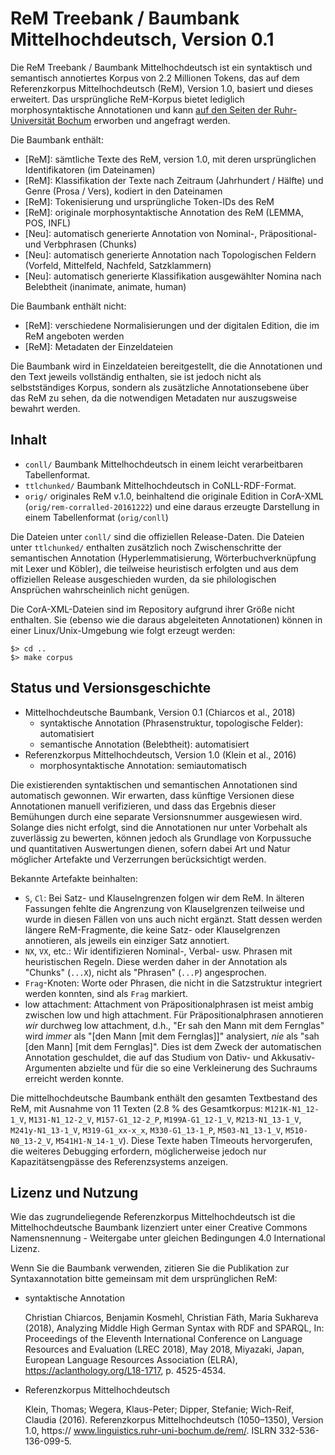 # ReM Treebank / Baumbank Mittelhochdeutsch, Version 0.1

Die ReM Treebank / Baumbank Mittelhochdeutsch ist ein syntaktisch und semantisch annotiertes Korpus von 2.2 Millionen Tokens, das auf dem Referenzkorpus Mittelhochdeutsch (ReM), Version 1.0, basiert und dieses erweitert. Das ursprüngliche ReM-Korpus bietet lediglich morphosyntaktische Annotationen und kann [auf den Seiten der Ruhr-Universität Bochum](https://www.linguistics.ruhr-uni-bochum.de/rem/) erworben und angefragt werden.

Die Baumbank enthält:
- [ReM]: sämtliche Texte des ReM, version 1.0, mit deren ursprünglichen Identifikatoren (im Dateinamen)
- [ReM]: Klassifikation der Texte nach Zeitraum (Jahrhundert / Hälfte) und Genre (Prosa / Vers), kodiert in den Dateinamen
- [ReM]: Tokenisierung und ursprüngliche Token-IDs des ReM
- [ReM]: originale morphosyntaktische Annotation des ReM (LEMMA, POS, INFL)
- [Neu]: automatisch generierte Annotation von Nominal-, Präpositional- und Verbphrasen (Chunks)
- [Neu]: automatisch generierte Annotation nach Topologischen Feldern (Vorfeld, Mittelfeld, Nachfeld, Satzklammern)
- [Neu]: automatisch generierte Klassifikation ausgewählter Nomina nach Belebtheit (inanimate, animate, human)

Die Baumbank enthält nicht:
- [ReM]: verschiedene Normalisierungen und der digitalen Edition, die im ReM angeboten werden
- [ReM]: Metadaten der Einzeldateien

Die Baumbank wird in Einzeldateien bereitgestellt, die die Annotationen und den Text jeweils vollständig enthalten, sie ist jedoch nicht als selbstständiges Korpus, sondern als zusätzliche Annotationsebene über das ReM zu sehen, da die notwendigen Metadaten nur auszugsweise bewahrt werden.

## Inhalt

- `conll/` Baumbank Mittelhochdeutsch in einem leicht verarbeitbaren Tabellenformat.
- `ttlchunked/` Baumbank Mittelhochdeutsch in CoNLL-RDF-Format.   
- `orig/` originales ReM v.1.0, beinhaltend die originale Edition in CorA-XML (`orig/rem-corralled-20161222`) und eine daraus erzeugte Darstellung in einem Tabellenformat (`orig/conll`)

Die Dateien unter `conll/` sind die offiziellen Release-Daten.
Die Dateien unter `ttlchunked/` enthalten zusätzlich noch Zwischenschritte der semantischen Annotation (Hyperlemmatisierung, Wörterbuchverknüpfung mit Lexer und Köbler), die teilweise heuristisch erfolgten und aus dem offiziellen Release ausgeschieden wurden, da sie philologischen Ansprüchen wahrscheinlich nicht genügen.

Die CorA-XML-Dateien sind im Repository aufgrund ihrer Größe nicht enthalten. Sie (ebenso wie die daraus abgeleiteten Annotationen) können in einer Linux/Unix-Umgebung wie folgt erzeugt werden:

    $> cd ..
    $> make corpus

## Status und Versionsgeschichte

- Mittelhochdeutsche Baumbank, Version 0.1 (Chiarcos et al., 2018)
  - syntaktische Annotation (Phrasenstruktur, topologische Felder): automatisiert
  - semantische Annotation (Belebtheit): automatisiert
- Referenzkorpus Mittelhochdeutsch, Version 1.0 (Klein et al., 2016)
  - morphosyntaktische Annotation: semiautomatisch

Die existierenden syntaktischen und semantischen Annotationen sind automatisch gewonnen. Wir erwarten, dass künftige Versionen diese Annotationen manuell verifizieren, und dass das Ergebnis dieser Bemühungen durch eine separate Versionsnummer ausgewiesen wird. Solange dies nicht erfolgt, sind die Annotationen nur unter Vorbehalt als zuverlässig zu bewerten, können jedoch als Grundlage von Korpussuche und quantitativen Auswertungen dienen, sofern dabei Art und Natur möglicher Artefakte und Verzerrungen berücksichtigt werden.

Bekannte Artefakte beinhalten:
- `S`, `Cl`: Bei Satz- und Klauselngrenzen folgen wir dem ReM. In älteren Fassungen fehlte die Angrenzung von Klauselgrenzen teilweise und wurde in diesen Fällen von uns auch nicht ergänzt. Statt dessen werden längere ReM-Fragmente, die keine Satz- oder Klauselgrenzen annotieren, als jeweils ein einziger Satz annotiert.
- `NX`, `VX`, etc.: Wir identifizieren Nominal-, Verbal- usw. Phrasen mit heuristischen Regeln. Diese werden daher in der Annotation als "Chunks" (`...X`), nicht als "Phrasen" (`...P`) angesprochen.
- `Frag`-Knoten: Worte oder Phrasen, die nicht in die Satzstruktur integriert werden konnten, sind als `Frag` markiert.
- low attachment: Attachment von Präpositionalphrasen ist meist ambig zwischen low und high attachment. Für Präpositionalphrasen annotieren *wir* durchweg low attachment, d.h., "Er sah den Mann mit dem Fernglas" wird *immer* als "[den Mann [mit dem Fernglas]]" analysiert, *nie* als "sah [den Mann] [mit dem Fernglas]". Dies ist dem Zweck der automatischen Annotation geschuldet, die auf das Studium von Dativ- und Akkusativ-Argumenten abzielte und für die so eine Verkleinerung des Suchraums erreicht werden konnte.

Die mittelhochdeutsche Baumbank enthält den gesamten Textbestand des ReM, mit Ausnahme von 11 
Texten (2.8 % des Gesamtkorpus: `M121K-N1_12-1_V`, `M131-N1_12-2_V`, `M157-G1_12-2_P`, `M199A-G1_12-1_V`, `M213-N1_13-1_V`, `M241y-N1_13-1_V`, `M319-G1_xx-x_x`, `M330-G1_13-1_P`, `M503-N1_13-1_V`, `M510-N0_13-2_V`, `M541H1-N_14-1_V`).
Diese Texte haben TImeouts hervorgerufen, die weiteres Debugging erfordern, möglicherweise jedoch nur Kapazitätsengpässe des Referenzsystems anzeigen.

## Lizenz und Nutzung

Wie das zugrundeliegende Referenzkorpus Mittelhochdeutsch ist die Mittelhochdeutsche Baumbank lizenziert unter einer Creative Commons Namensnennung - Weitergabe unter gleichen Bedingungen 4.0 International Lizenz.

Wenn Sie die Baumbank verwenden, zitieren Sie die Publikation zur Syntaxannotation bitte gemeinsam mit dem ursprünglichen ReM:

* syntaktische Annotation

  Christian Chiarcos, Benjamin Kosmehl, Christian Fäth, Maria Sukhareva (2018), Analyzing Middle High German Syntax with RDF and SPARQL, In: Proceedings of the Eleventh International Conference on Language Resources and Evaluation (LREC 2018), May 2018, Miyazaki, Japan, European Language Resources Association (ELRA), https://aclanthology.org/L18-1717, p. 4525-4534.

* Referenzkorpus Mittelhochdeutsch

    Klein, Thomas; Wegera, Klaus-Peter; Dipper, Stefanie; Wich-Reif, Claudia
    (2016). Referenzkorpus Mittelhochdeutsch (1050–1350), Version 1.0, https://
    www.linguistics.ruhr-uni-bochum.de/rem/. ISLRN 332-536-136-099-5.
